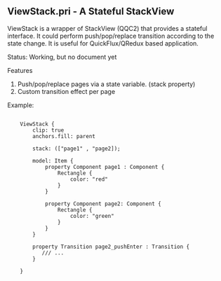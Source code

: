 ViewStack.pri - A Stateful StackView 
------------------------------------

ViewStack is a wrapper of StackView (QQC2) that provides a stateful interface. It could perform push/pop/replace transition according to the state change. It is useful for QuickFlux/QRedux based application.

Status: Working, but no document yet

Features

 1. Push/pop/replace pages via a state variable. (stack property)
 1. Custom transition effect per page

Example:
```

    ViewStack {
        clip: true
        anchors.fill: parent

        stack: (["page1" , "page2]);

        model: Item {
            property Component page1 : Component {
                Rectangle {
                    color: "red"
                }
            }

            property Component page2: Component {
                Rectangle {
                    color: "green"
                }
            }
        }
        
        property Transition page2_pushEnter : Transition {
           /// ...
        }

    }

```
